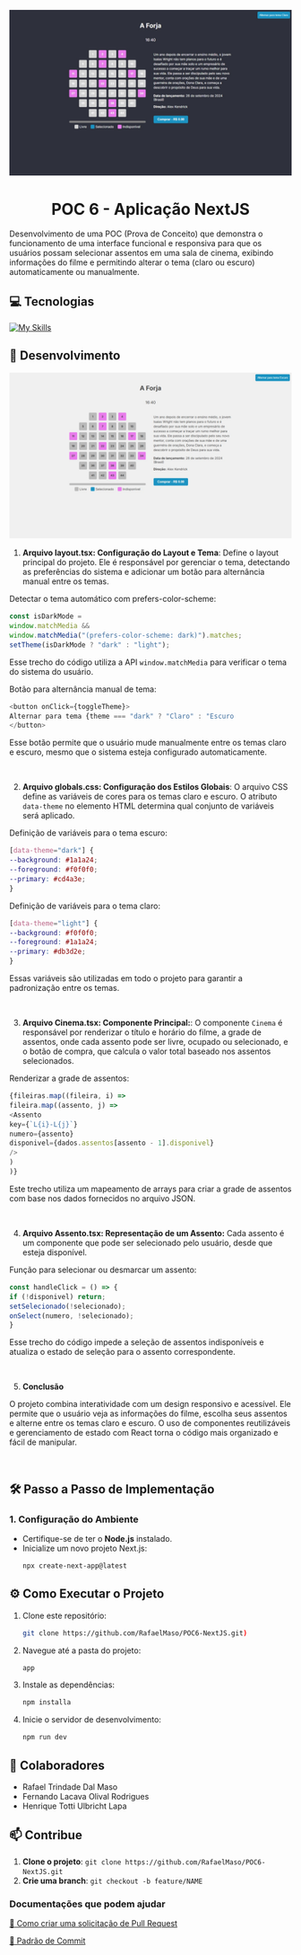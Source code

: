 <p align="center">
  <img src="projeto-darkmode.jpeg" alt="POC 6 - Aplicação NextJS">
</p>

<h1 align="center" style="font-weight: bold;">POC 6 - Aplicação NextJS</h1>

Desenvolvimento de uma POC (Prova de Conceito) que demonstra o funcionamento de uma interface funcional e responsiva para que os usuários possam selecionar assentos em uma sala de
cinema, exibindo informações do filme e permitindo alterar o tema (claro ou escuro) automaticamente ou manualmente.

<h2 id="tecnologias">💻 Tecnologias</h2>

[![My Skills](https://skillicons.dev/icons?i=css,js,typescript,nextjs&theme=light)](https://skillicons.dev)

<h2 id="comecando">🚀 Desenvolvimento</h2>

<p align="center">
  <img src="projeto-lightmode.jpeg" alt="POC 6 - Aplicação NextJS">
</p>

1. **Arquivo layout.tsx: Configuração do Layout e Tema**: Define o layout principal do projeto. Ele é responsável por gerenciar o tema, detectando as preferências do sistema e adicionar um botão para alternância manual entre os temas.

Detectar o tema automático com prefers-color-scheme:

```js
const isDarkMode =
window.matchMedia &&
window.matchMedia("(prefers-color-scheme: dark)").matches;
setTheme(isDarkMode ? "dark" : "light");
```

Esse trecho do código utiliza a API `window.matchMedia` para verificar o tema do sistema do usuário.

Botão para alternância manual de tema:

```js
<button onClick={toggleTheme}>
Alternar para tema {theme === "dark" ? "Claro" : "Escuro
</button>
```

Esse botão permite que o usuário mude manualmente entre os temas claro e escuro, mesmo que o sistema esteja configurado automaticamente.

<br>

2. **Arquivo globals.css: Configuração dos Estilos Globais**: O arquivo CSS define as variáveis de cores para os temas claro e escuro. O atributo `data-theme` no elemento HTML determina qual conjunto de variáveis será aplicado.

Definição de variáveis para o tema escuro:

```css
[data-theme="dark"] {
--background: #1a1a24;
--foreground: #f0f0f0;
--primary: #cd4a3e;
}
```

Definição de variáveis para o tema claro:

```css
[data-theme="light"] {
--background: #f0f0f0;
--foreground: #1a1a24;
--primary: #db3d2e;
}
```

Essas variáveis são utilizadas em todo o projeto para garantir a padronização entre os temas.

<br>

3. **Arquivo Cinema.tsx: Componente Principal:**: O componente `Cinema` é responsável por renderizar o título e horário do filme, a grade de assentos, onde cada assento pode ser livre, ocupado ou selecionado, e o botão de compra, que calcula o valor total baseado nos assentos selecionados.

Renderizar a grade de assentos:

```js
{fileiras.map((fileira, i) =>
fileira.map((assento, j) =>
<Assento
key={`L{i}-L{j}`}
numero={assento}
disponivel={dados.assentos[assento - 1].disponivel}
/>
)
)}
```

Este trecho utiliza um mapeamento de arrays para criar a grade de assentos com base nos dados fornecidos no arquivo JSON.

<br>

4. **Arquivo Assento.tsx: Representação de um Assento:** Cada assento é um componente que pode ser selecionado pelo usuário, desde que esteja disponível.

Função para selecionar ou desmarcar um assento:

```js
const handleClick = () => {
if (!disponivel) return;
setSelecionado(!selecionado);
onSelect(numero, !selecionado);
}
```

Esse trecho do código impede a seleção de assentos indisponíveis e atualiza o estado de seleção para o assento correspondente.

<br>

5. **Conclusão**

O projeto combina interatividade com um design responsivo e acessível. Ele permite que o usuário veja as informações do filme, escolha seus assentos e alterne entre os temas claro e escuro. O uso de componentes reutilizáveis e gerenciamento de estado com React torna o código mais organizado e fácil de manipular.

<br>

## 🛠️ Passo a Passo de Implementação

### 1. Configuração do Ambiente

- Certifique-se de ter o **Node.js** instalado.
- Inicialize um novo projeto Next.js:
  ```bash
  npx create-next-app@latest
  ```

## ⚙️ Como Executar o Projeto

1. Clone este repositório:
   ```bash
   git clone https://github.com/RafaelMaso/POC6-NextJS.git)
   ```
2. Navegue até a pasta do projeto:
   ```bash
   app
   ```
3. Instale as dependências:
   ```bash
   npm installa
   ```
4. Inicie o servidor de desenvolvimento:
   ```bash
   npm run dev
   ```

<h2 id="colabs">🤝 Colaboradores</h2>

- Rafael Trindade Dal Maso
- Fernando Lacava Olival Rodrigues
- Henrique Totti Ulbricht Lapa

<h2 id="contribue">📫 Contribue</h2>

1. **Clone o projeto**: `git clone https://github.com/RafaelMaso/POC6-NextJS.git`
2. **Crie uma branch**: `git checkout -b feature/NAME`

<h3>Documentações que podem ajudar</h3>

[📝 Como criar uma solicitação de Pull Request](https://www.atlassian.com/br/git/tutorials/making-a-pull-request)

[💾 Padrão de Commit](https://gist.github.com/joshbuchea/6f47e86d2510bce28f8e7f42ae84c716)

